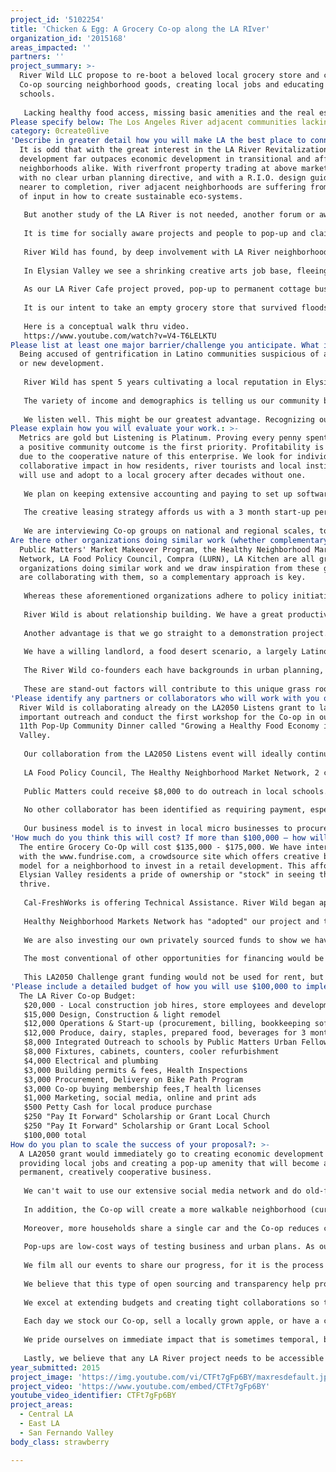 ```yaml
---
project_id: '5102254'
title: 'Chicken & Egg: A Grocery Co-op along the LA RIver'
organization_id: '2015168'
areas_impacted: ''
partners: ''
project_summary: >-
  River Wild LLC propose to re-boot a beloved local grocery store and create a
  Co-op sourcing neighborhood goods, creating local jobs and educating local
  schools.
   
   Lacking healthy food access, missing basic amenities and the real estate gold rush along the LA River have left modest neighborhoods without economic development drivers. As our LA River Cafe project proved, pop-up to permanent cottage businesses can meet the needs for jobs, healthy alternatives and locally operated small businesses.
Please specify below: The Los Angeles River adjacent communities lacking basic services
category: 0create0live
'Describe in greater detail how you will make LA the best place to connect:': >-
  It is odd that with the great interest in the LA River Revitalization, private
  development far outpaces economic development in transitional and affluent
  neighborhoods alike. With riverfront property trading at above market prices,
  with no clear urban planning directive, and with a R.I.O. design guidelines no
  nearer to completion, river adjacent neighborhoods are suffering from a lack
  of input in how to create sustainable eco-systems. 
   
   But another study of the LA River is not needed, another forum or awards ceremony brings us no closer to revitalization. It is a 20 to 30 year wait for bond money, EIFD's, or federal funds to transform the concrete channel and provide park lands. Meanwhile, 5 story stucco boxes are breaking ground today, causing grief and a profound fear of displacement. 
   
   It is time for socially aware projects and people to pop-up and claim their own destiny. 
   
   River Wild has found, by deep involvement with LA River neighborhoods, streets, and by listening to residents, that the lack of basic "complete neighborhood" amenities (such as transportation, jobs, housing and retail) have left communities without the benefits that smart economic development and planning could provide. 
   
   In Elysian Valley we see a shrinking creative arts job base, fleeing manufacturing, and zero access to healthy food. However, Elysian Valley was once the breadbasket of Los Angeles, with 4 bakeries that provided hundreds of jobs that Frogtown residents could walk to from home. 
   
   As our LA River Cafe project proved, pop-up to permanent cottage businesses can create local jobs, provide healthy alternatives and create locally operated small businesses that meet the needs of long time residents and hipsters. No study, no forum, just proof of concept models erected in empty buildings along the LA River. 
   
   It is our intent to take an empty grocery store that survived floods, displacement, crime waves and a fast food epidemic and transform it into a healthy grocery Co-Op. This pilot project can be duplicated in other underserved communities without access to fresh, healthy food. Corner groceries are a essential for new residential developments planned and built without a walkable commercial corridor nearby. Pop-Up Economic Development, we propose, is where the wealth and health of any LA River neighborhood can spring from; not from wealth created by real estate development.
   
   Here is a conceptual walk thru video.
   https://www.youtube.com/watch?v=V4-T6LELKTU
Please list at least one major barrier/challenge you anticipate. What is your strategy for overcoming these obstacles?: >-
  Being accused of gentrification in Latino communities suspicious of any change
  or new development. 
   
   River Wild has spent 5 years cultivating a local reputation in Elysian Valley, Atwater Village and Lincoln Heights - three LA River communities, each lacking a healthy grocery alternative and each with empty storefronts in strategic locations. 
   
   The variety of income and demographics is telling us our community based economic development model has potential for growth and investment up and down the LA River.
   
   We listen well. This might be our greatest advantage. Recognizing our collective tendency to contribute, we are in constant "absorption" mode. Walking the River, visiting business owners, meeting with residents is always informative.
Please explain how you will evaluate your work.: >-
  Metrics are gold but Listening is Platinum. Proving every penny spent went to
  a positive community outcome is the first priority. Profitability is second,
  due to the cooperative nature of this enterprise. We look for individual and
  collaborative impact in how residents, river tourists and local institutions
  will use and adopt to a local grocery after decades without one.
   
   We plan on keeping extensive accounting and paying to set up software to track procurement and sales and hire an accountant for quarterly audits. Even in an 800 square foot grocery, we think that careful tracking of cash flow, re-evaluation of inventory, price point creation through community outreach and surveys are essential.
   
   The creative leasing strategy affords us with a 3 month start-up period and a subsidized rent-free period to construct, create and modify with less stress.
   
   We are interviewing Co-op groups on national and regional scales, to find the best supply of goods that are not grown in Frogtown.
Are there other organizations doing similar work (whether complementary or competitive)? What is unique about your proposed approach?: >-
  Public Matters' Market Makeover Program, the Healthy Neighborhood Market
  Network, LA Food Policy Council, Compra (LURN), LA Kitchen are all great
  organizations doing similar work and we draw inspiration from these groups and
  are collaborating with them, so a complementary approach is key. 
   
   Whereas these aforementioned organizations adhere to policy initiatives, rely on longer range planning, and conduct workshops to create programs, River Wild, by nature, goes directly to proof of concept with their brand of low cost pop-up project. This community co-op is a chance to build a healthy grocery co-op immediately in a neighborhood that has lacked a basic grocery for over 30 years. 
   
   River Wild is about relationship building. We have a great productive relationship with Councilman O'Farrell's office, work with River non-profits and city river organizations. Their willingness to participate in our economic development projects is a testament to our unique judo skills.
   
   Another advantage is that we go straight to a demonstration project. We created a pop-up health fair because a nurse told us that each neighborhood has an LA County Health Department staff assigned to it. We invited them after a 15 year hiatus and created the event around them. https://youtu.be/RnUr_qG3VkI
   
   We have a willing landlord, a food desert scenario, a largely Latino neighborhood, a low walking index, a moderate income community, a supportive councilman, and a renewed, although unfunded interest in the LA River. 
   
   The River Wild co-founders each have backgrounds in urban planning, architecture, community development, labor and small sustainable food business start-ups.
   
   These are stand-out factors will contribute to this unique grass roots approach.
'Please identify any partners or collaborators who will work with you on this project. How much of the $100,000 grant award will each partner receive?': >-
  River Wild is collaborating already on the LA2050 Listens grant to lay
  important outreach and conduct the first workshop for the Co-op in our October
  11th Pop-Up Community Dinner called "Growing a Healthy Food Economy in Elysian
  Valley. 
   
   Our collaboration from the LA2050 Listens event will ideally continue beyond if we land the challenge grant. 
   
   LA Food Policy Council, The Healthy Neighborhood Market Network, 2 community gardens, Farm LA, the Elysian Valley Neighborhood Watch, Public Matters, St Anne's Church, Partners of Dorris Elementary School, Kruegermann's Pickles and Cafecito Organico are some of the collaborators in this endeavor. 
   
   Public Matters could receive $8,000 to do outreach in local schools. St. Anne's Church and Partners of Dorris Elementary School would receive a Co-op sponsored "Pay it forward" grant to invest in nutritional education at these two neighborhood institutions. 
   
   No other collaborator has been identified as requiring payment, especially the foundations and non-profits. 
   
   Our business model is to invest in local micro businesses to procure fresh produce, prepared foods and locally made dry goods, so there is a partnership there, of course.
'How much do you think this will cost? If more than $100,000 – how will you cover the additional costs?': >-
  The entire Grocery Co-Op will cost $135,000 - $175,000. We have interviewed
  with the www.fundrise.com, a crowdsource site which offers creative business
  model for a neighborhood to invest in a retail development. This affords
  Elysian Valley residents a pride of ownership or "stock" in seeing the Grocery
  thrive. 
   
   Cal-FreshWorks is offering Technical Assistance. River Wild began applying for Opportunity Fund's low interest loans. The LA Food Policy Council has offered us a Kiva Zip loan and the LURN network is offering a membership in its Compra buying collective for small grocers and River Wild will inquire into their micro-financing program as well.
   
   Healthy Neighborhood Markets Network has "adopted" our project and they see an opportunity to create a ground-up model. We would likely also open up a ioby.org or an Indiegogo campaign to complement the "lasagna" financing for this business model. 
   
   We are also investing our own privately sourced funds to show we have skin in the game. 
   
   The most conventional of other opportunities for financing would be to apply for a small business loan for working capital. It should be noted that the Lopez family (owner of the empty grocery store) are in negotiations with River Wild to secure a 3 year lease. 
   
   This LA2050 Challenge grant funding would not be used for rent, but capital improvements, outreach, labor and related expenses.
'Please include a detailed budget of how you will use $100,000 to implement this project.': |-
  The LA River Co-op Budget: 
   $20,000 - Local construction job hires, store employees and development team ( Store employees @$16/hr; Operation and managers @$25/hr; Development Team @$40/hr.)
   $15,000 Design, Construction & light remodel
   $12,000 Operations & Start-up (procurement, billing, bookkeeping software, cashier, internet) 
   $12,000 Produce, dairy, staples, prepared food, beverages for 3 months; $10,000 Contingency, Reserve Equity
   $8,000 Integrated Outreach to schools by Public Matters Urban Fellows
   $8,000 Fixtures, cabinets, counters, cooler refurbishment
   $4,000 Electrical and plumbing
   $3,000 Building permits & fees, Health Inspections
   $3,000 Procurement, Delivery on Bike Path Program
   $3,000 Co-op buying membership fees,T health licenses
   $1,000 Marketing, social media, online and print ads
   $500 Petty Cash for local produce purchase
   $250 "Pay It Forward" Scholarship or Grant Local Church
   $250 "Pay It Forward" Scholarship or Grant Local School
   $100,000 total
How do you plan to scale the success of your proposal?: >-
  A LA2050 grant would immediately go to creating economic development by
  providing local jobs and creating a pop-up amenity that will become a
  permanent, creatively cooperative business. 
   
   We can't wait to use our extensive social media network and do old-fashioned door to door outreach. We will be both low-tech and high tech during our get out the vote step.
   
   In addition, the Co-op will create a more walkable neighborhood (currently a 38 on the index -- we want that number to be 83). It will reduce care use (elderly residents do not have cars and public buses are infrequent). 
   
   Moreover, more households share a single car and the Co-op reduces carbon footprints by sourcing local goods to sell at the store. 
   
   Pop-ups are low-cost ways of testing business and urban plans. As our videos show (https://youtu.be/6wb0g2teozc) we let the physical project inform our hypothesis. 
   
   We film all our events to share our progress, for it is the process that teaches us, not necessarily the end-product. We always create information graphics and maps for events that are useful after events, and make a lot of our content available on our various media outlets. We will be a food hub where people can check in daily to find out if there are local foods coming into the exchange. 
   
   We believe that this type of open sourcing and transparency help promote our community building philosophy. 
   
   We excel at extending budgets and creating tight collaborations so that budgets get more "bang for the buck". The multi layered and aligned programming allows more than one organization to claim success from our work.
   
   Each day we stock our Co-op, sell a locally grown apple, or have a conversation with a happy, elderly neighbor will be immensely gratifying on a human level. For the fulfillment of the LA2050 Challenge grant goals, we feel that with such great resources offered by our collaborators, through our intensive studies of local history, and through street level interviews with neighbors and naysayers, we will succeed in spades. 
   
   We pride ourselves on immediate impact that is sometimes temporal, but always constructive and experiential, not just filed in a report that sits on a shelf. 
   
   Lastly, we believe that any LA River project needs to be accessible to all people, races, economic backgrounds. We have been focusing on basic services, not high-end boutique that marginalizes long time residents. The bigger the customer base, the greater chance at success.
year_submitted: 2015
project_image: 'https://img.youtube.com/vi/CTFt7gFp6BY/maxresdefault.jpg'
project_video: 'https://www.youtube.com/embed/CTFt7gFp6BY'
youtube_video_identifier: CTFt7gFp6BY
project_areas:
  - Central LA
  - East LA
  - San Fernando Valley
body_class: strawberry

---
```

